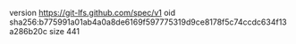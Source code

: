 version https://git-lfs.github.com/spec/v1
oid sha256:b775991a01ab4a0a8de6169f597775319d9ce8178f5c74ccdc634f13a286b20c
size 441
